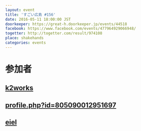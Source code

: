 ```yaml
---
layout: event
title: 'すごい広島 #156'
date: 2016-05-11 18:00:00 JST
doorkeeper: https://great-h.doorkeeper.jp/events/44518
facebook: https://www.facebook.com/events/477964929066948/
togetter: http://togetter.com/result/974108
place: shakehands
categories: events
---
```


# 参加者


## [k2works](https://github.com/k2works)


## [profile.php?id=805090012951697](http://www.facebook.com/profile.php?id=805090012951697)


## [eiel](http://eiel.info/)
